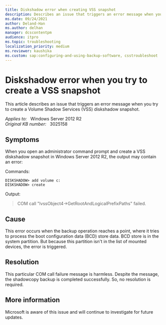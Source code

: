 ```yaml
---
title: Diskshadow error when creating VSS snapshot
description: Describes an issue that triggers an error message when you try to create a Volume Shadow Services (VSS) diskshadow snapshot. The error message reflects a benign condition that doesn't disrupt the backup operation.
ms.date: 09/24/2021
author: Deland-Han
ms.author: delhan
manager: dcscontentpm
audience: itpro
ms.topic: troubleshooting
localization_priority: medium
ms.reviewer: kaushika
ms.custom: sap:configuring-and-using-backup-software, csstroubleshoot
---
```

# Diskshadow error when you try to create a VSS snapshot  

This article describes an issue that triggers an error message when you try to create a Volume Shadow Services (VSS) diskshadow snapshot.

_Applies to:_ &nbsp; Windows Server 2012 R2  
_Original KB number:_ &nbsp; 3025158

## Symptoms  

When you open an administrator command prompt and create a VSS diskshadow snapshot in Windows Server 2012 R2, the output may contain an error:  

Commands:

```console
DISKSHADOW> add volume c:  
DISKSHADOW> create
```

Output:

> COM call "lvssObject4->GetRootAndLogicalPrefixPaths" failed.

## Cause

This error occurs when the backup operation reaches a point, where it tries to process the boot configuration data (BCD) store data. BCD store is in the system partition. But because this partition isn't in the list of mounted devices, the error is triggered.

## Resolution

This particular COM call failure message is harmless. Despite the message, the shadowcopy backup is completed successfully. So, no resolution is required.

## More information

Microsoft is aware of this issue and will continue to investigate for future updates.
